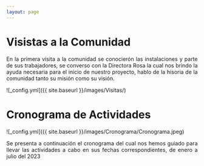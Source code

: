 ```yaml
---
layout: page
---
```


# Visistas a la Comunidad

<div style="text-align: justify">
    En la primera visita a la comunidad se conocierón las instalaciones y parte de sus trabajadores, se converso con la Directora Rosa la cual nos brindo la ayuda necesaria para el inicio de nuestro proyecto, hablo de la hisoria de la comunidad tanto su misión como su visión.
</div>

![_config.yml]({{ site.baseurl }}/images/Visitas/)

# Cronograma de Actividades

![_config.yml]({{ site.baseurl }}/images/Cronograma/Cronograma.jpeg)

<div style="text-align: justify">
    Se presenta a continuación el cronograma del cual nos hemos guiado para llevar las actividades a cabo en sus fechas correspondientes, de enero a julio del 2023
</div>